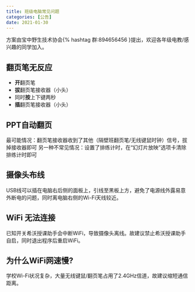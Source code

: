 ```yaml
---
title: 班级电脑常见问题
categories: [公告]
date: 2021-01-30
---
```


方案由宝中野生技术协会{% hashtag 群:894656456 }提出，欢迎各年级电教/感兴趣的同学加入。

## 翻页笔无反应
- **开**翻页笔
- **拔**翻页笔接收器（小头）
- 同时**按**上下键两秒
- **插**翻页笔接收器（小头）

## PPT自动翻页
最可能情况：翻页笔接收器收到了其他（隔壁班翻页笔/无线键鼠时钟）信号，拔掉接收器即可
另一种不常见情况：设置了排练计时，在“幻灯片放映”选项卡清除排练计时即可

## 摄像头布线
USB线可以插在电脑右后侧的面板上，引线至黑板上方，避免了电源线外露易意外断电的问题，同时离电脑右侧的Wi-Fi天线较近。

## WiFi 无法连接
已知开关希沃授课助手会中断WiFi，导致摄像头离线。故建议禁止希沃授课助手自启，同时退出程序后重启WiFi。

## 为什么WiFi网速慢?
学校Wi-Fi状况复杂，大量无线键鼠/翻页笔占用了2.4GHz信道，故建议缩短通信距离。

